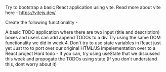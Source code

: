 Try to bootstrap a basic React application using vite. Read more about vite here - https://vitejs.dev/

Create the following functionality -

A basic TODO application where there are two input (title and description) boxes and users can add append TODOs to a div
Try using the same DOM functionality we did in week 4. Don't try to use state variables in React just yet
Just tro to port over our original HTML/JS impelementation over to a React project
Hard todo - If you can, try using useState that we discussed this week and propogate the TODOs using state (If you don't understand this, dont worry about it)
